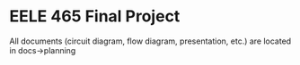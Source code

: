 # EELE 465 Final Project
All documents (circuit diagram, flow diagram, presentation, etc.) are located in docs->planning
